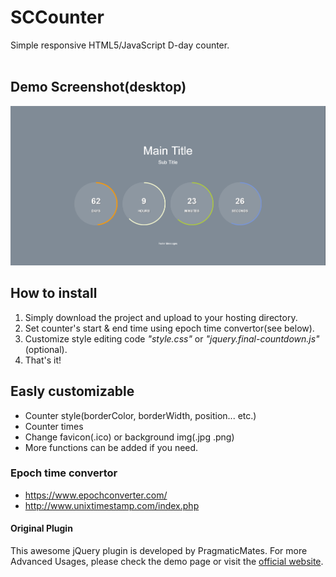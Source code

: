 # SCCounter
Simple responsive HTML5/JavaScript D-day counter.<br><br>
## Demo Screenshot(desktop)
![DEMO IMG](https://github.com/SoyaNyan/SCCounter/blob/master/demo.PNG)
## How to install
1. Simply download the project and upload to your hosting directory.
2. Set counter's start & end time using epoch time convertor(see below).
3. Customize style editing code *"style.css"* or *"jquery.final-countdown.js"*(optional).
4. That's it!
## Easly customizable
* Counter style(borderColor, borderWidth, position... etc.)
* Counter times
* Change favicon(.ico) or background img(.jpg .png)
* More functions can be added if you need.
### Epoch time convertor
* <https://www.epochconverter.com/>
* <http://www.unixtimestamp.com/index.php>
#### Original Plugin
This awesome jQuery plugin is developed by PragmaticMates. 
For more Advanced Usages, please check the demo page or visit the [official website](http://www.jqueryscript.net/time-clock/Modern-Circular-jQuery-Countdown-Timer-Plugin-Final-Countdown.html).
